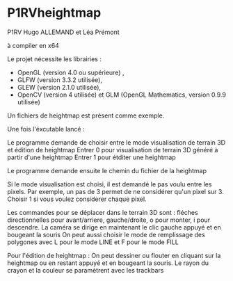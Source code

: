 # P1RVheightmap
P1RV Hugo ALLEMAND et Léa Prémont

à compiler en x64

Le projet nécessite les librairies :
  - OpenGL (version 4.0 ou supérieure) , 
  - GLFW (version 3.3.2 utilisée), 
  - GLEW (version 2.1.0 utilisée), 
  - OpenCV (version 4 utilisée)
  et GLM (OpenGL Mathematics, version 0.9.9 utilisée)
  
Un fichiers de heightmap est présent comme exemple.

Une fois l'éxcutable lancé : 

Le programme demande de choisir entre le mode visualisation de terrain 3D et édition de heightmap
Entrer 0 pour visualisation de terrain 3D généré à partir d'une heightmap
Entrer 1 pour étditer une heightmap

Le programme demande ensuite le chemin du fichier de la heightmap

Si le mode visualisation est choisi, il est demandé le pas voulu entre les pixels.
Par exemple, un pas de 3 permet de ne considérer qu'un pixel sur 3. Choisir 1 si vous voulez considerer chaque pixel.

Les commandes pour se déplacer dans le terrain 3D sont :
fléches directionnelles pour avant/arriere, gauche/droite, o pour monter, i pour descendre.
La caméra se dirige en maintenant le clic gauche appuyé et en bougeant la souris
On peut aussi choisir le mode de remplissage des polygones avec L pour le mode LINE et F pour le mode FILL

Pour l'édition de heightmap :
On peut dessiner ou flouter en cliquant sur la heightmap ou en restant appuyé et en bougeant la souris.
Le rayon du crayon et la couleur se paramètrent avec les trackbars


